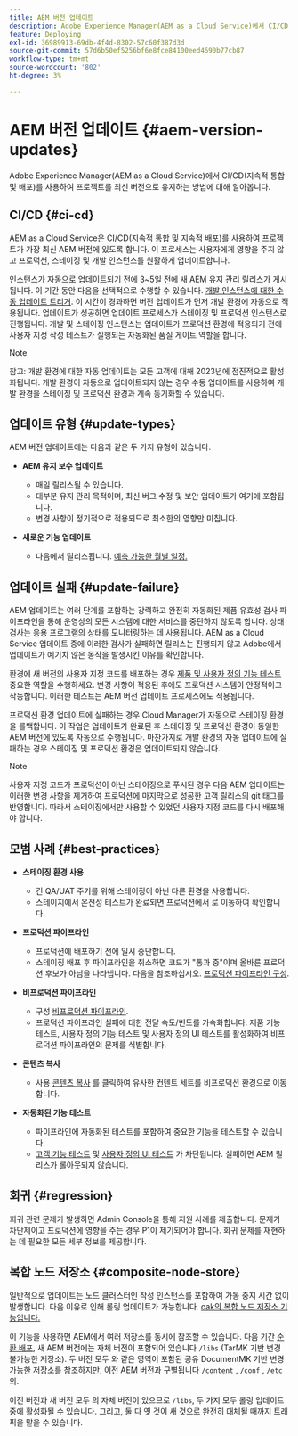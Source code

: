 ```yaml
---
title: AEM 버전 업데이트
description: Adobe Experience Manager(AEM as a Cloud Service)에서 CI/CD(지속적 통합 및 배포)를 사용하여 프로젝트를 최신 버전으로 유지하는 방법에 대해 알아봅니다.
feature: Deploying
exl-id: 36989913-69db-4f4d-8302-57c60f387d3d
source-git-commit: 57d6b50ef5256bf6e8fce84100eed4690b77cb87
workflow-type: tm+mt
source-wordcount: '802'
ht-degree: 3%

---
```



# AEM 버전 업데이트 {#aem-version-updates}

Adobe Experience Manager(AEM as a Cloud Service)에서 CI/CD(지속적 통합 및 배포)를 사용하여 프로젝트를 최신 버전으로 유지하는 방법에 대해 알아봅니다.

## CI/CD {#ci-cd}

AEM as a Cloud Service은 CI/CD(지속적 통합 및 지속적 배포)를 사용하여 프로젝트가 가장 최신 AEM 버전에 있도록 합니다. 이 프로세스는 사용자에게 영향을 주지 않고 프로덕션, 스테이징 및 개발 인스턴스를 원활하게 업데이트합니다.

인스턴스가 자동으로 업데이트되기 전에 3~5일 전에 새 AEM 유지 관리 릴리스가 게시됩니다. 이 기간 동안 다음을 선택적으로 수행할 수 있습니다. [개발 인스턴스에 대한 수동 업데이트 트리거](/help/implementing/cloud-manager/manage-environments.md#updating-dev-environment). 이 시간이 경과하면 버전 업데이트가 먼저 개발 환경에 자동으로 적용됩니다. 업데이트가 성공하면 업데이트 프로세스가 스테이징 및 프로덕션 인스턴스로 진행됩니다. 개발 및 스테이징 인스턴스는 업데이트가 프로덕션 환경에 적용되기 전에 사용자 지정 작성 테스트가 실행되는 자동화된 품질 게이트 역할을 합니다.

>[!NOTE]
>
> 참고: 개발 환경에 대한 자동 업데이트는 모든 고객에 대해 2023년에 점진적으로 활성화됩니다. 개발 환경이 자동으로 업데이트되지 않는 경우 수동 업데이트를 사용하여 개발 환경을 스테이징 및 프로덕션 환경과 계속 동기화할 수 있습니다.


## 업데이트 유형 {#update-types}

AEM 버전 업데이트에는 다음과 같은 두 가지 유형이 있습니다.

* **AEM 유지 보수 업데이트**

   * 매일 릴리스될 수 있습니다.
   * 대부분 유지 관리 목적이며, 최신 버그 수정 및 보안 업데이트가 여기에 포함됩니다.
   * 변경 사항이 정기적으로 적용되므로 최소한의 영향만 미칩니다.

* **새로운 기능 업데이트**

   * 다음에서 릴리스됩니다. [예측 가능한 월별 일정.](https://experienceleague.adobe.com/docs/experience-manager-release-information/aem-release-updates/update-releases-roadmap.html)

## 업데이트 실패 {#update-failure}

AEM 업데이트는 여러 단계를 포함하는 강력하고 완전히 자동화된 제품 유효성 검사 파이프라인을 통해 운영상의 모든 시스템에 대한 서비스를 중단하지 않도록 합니다. 상태 검사는 응용 프로그램의 상태를 모니터링하는 데 사용됩니다. AEM as a Cloud Service 업데이트 중에 이러한 검사가 실패하면 릴리스는 진행되지 않고 Adobe에서 업데이트가 예기치 않은 동작을 발생시킨 이유를 확인합니다.

환경에 새 버전의 사용자 지정 코드를 배포하는 경우 [제품 및 사용자 정의 기능 테스트](/help/implementing/cloud-manager/overview-test-results.md#functional-testing) 중요한 역할을 수행하세요. 변경 사항이 적용된 후에도 프로덕션 시스템이 안정적이고 작동합니다. 이러한 테스트는 AEM 버전 업데이트 프로세스에도 적용됩니다.

프로덕션 환경 업데이트에 실패하는 경우 Cloud Manager가 자동으로 스테이징 환경을 롤백합니다. 이 작업은 업데이트가 완료된 후 스테이징 및 프로덕션 환경이 동일한 AEM 버전에 있도록 자동으로 수행됩니다.
마찬가지로 개발 환경의 자동 업데이트에 실패하는 경우 스테이징 및 프로덕션 환경은 업데이트되지 않습니다.

>[!NOTE]
>
>사용자 지정 코드가 프로덕션이 아닌 스테이징으로 푸시된 경우 다음 AEM 업데이트는 이러한 변경 사항을 제거하여 프로덕션에 마지막으로 성공한 고객 릴리스의 git 태그를 반영합니다. 따라서 스테이징에서만 사용할 수 있었던 사용자 지정 코드를 다시 배포해야 합니다.

## 모범 사례 {#best-practices}

* **스테이징 환경 사용**
   * 긴 QA/UAT 주기를 위해 스테이징이 아닌 다른 환경을 사용합니다.
   * 스테이지에서 온전성 테스트가 완료되면 프로덕션에서 로 이동하여 확인합니다.

* **프로덕션 파이프라인**
   * 프로덕션에 배포하기 전에 일시 중단합니다.
   * 스테이징 배포 후 파이프라인을 취소하면 코드가 &quot;통과 중&quot;이며 올바른 프로덕션 후보가 아님을 나타냅니다. 다음을 참조하십시오. [프로덕션 파이프라인 구성](/help/implementing/cloud-manager/configuring-pipelines/configuring-production-pipelines.md).

* **비프로덕션 파이프라인**
   * 구성 [비프로덕션 파이프라인](/help/implementing/cloud-manager/configuring-pipelines/configuring-non-production-pipelines.md#full-stack-code).
   * 프로덕션 파이프라인 실패에 대한 전달 속도/빈도를 가속화합니다. 제품 기능 테스트, 사용자 정의 기능 테스트 및 사용자 정의 UI 테스트를 활성화하여 비프로덕션 파이프라인의 문제를 식별합니다.

* **콘텐츠 복사**
   * 사용 [콘텐츠 복사](/help/implementing/developing/tools/content-copy.md) 를 클릭하여 유사한 컨텐트 세트를 비프로덕션 환경으로 이동합니다.

* **자동화된 기능 테스트**
   * 파이프라인에 자동화된 테스트를 포함하여 중요한 기능을 테스트할 수 있습니다.
   * [고객 기능 테스트](/help/implementing/cloud-manager/functional-testing.md#custom-functional-testing) 및 [사용자 정의 UI 테스트](/help/implementing/cloud-manager/functional-testing.md#custom-ui-testing) 가 차단됩니다. 실패하면 AEM 릴리스가 롤아웃되지 않습니다.

## 회귀 {#regression}

회귀 관련 문제가 발생하면 Admin Console을 통해 지원 사례를 제출합니다. 문제가 차단제이고 프로덕션에 영향을 주는 경우 P1이 제기되어야 합니다. 회귀 문제를 재현하는 데 필요한 모든 세부 정보를 제공합니다.

## 복합 노드 저장소 {#composite-node-store}

일반적으로 업데이트는 노드 클러스터인 작성 인스턴스를 포함하여 가동 중지 시간 없이 발생합니다. 다음 이유로 인해 롤링 업데이트가 가능합니다. [oak의 복합 노드 저장소 기능입니다.](https://jackrabbit.apache.org/oak/docs/nodestore/compositens.html)

이 기능을 사용하면 AEM에서 여러 저장소를 동시에 참조할 수 있습니다. 다음 기간 [순환 배포](/help/implementing/deploying/overview.md#how-rolling-deployments-work), 새 AEM 버전에는 자체 버전이 포함되어 있습니다 `/libs` (TarMK 기반 변경 불가능한 저장소). 두 버전 모두 와 같은 영역이 포함된 공유 DocumentMK 기반 변경 가능한 저장소를 참조하지만, 이전 AEM 버전과 구별됩니다 `/content` , `/conf` , `/etc` 외.

이전 버전과 새 버전 모두 의 자체 버전이 있으므로 `/libs`, 두 가지 모두 롤링 업데이트 중에 활성화될 수 있습니다. 그리고, 둘 다 옛 것이 새 것으로 완전히 대체될 때까지 트래픽을 맡을 수 있습니다.
